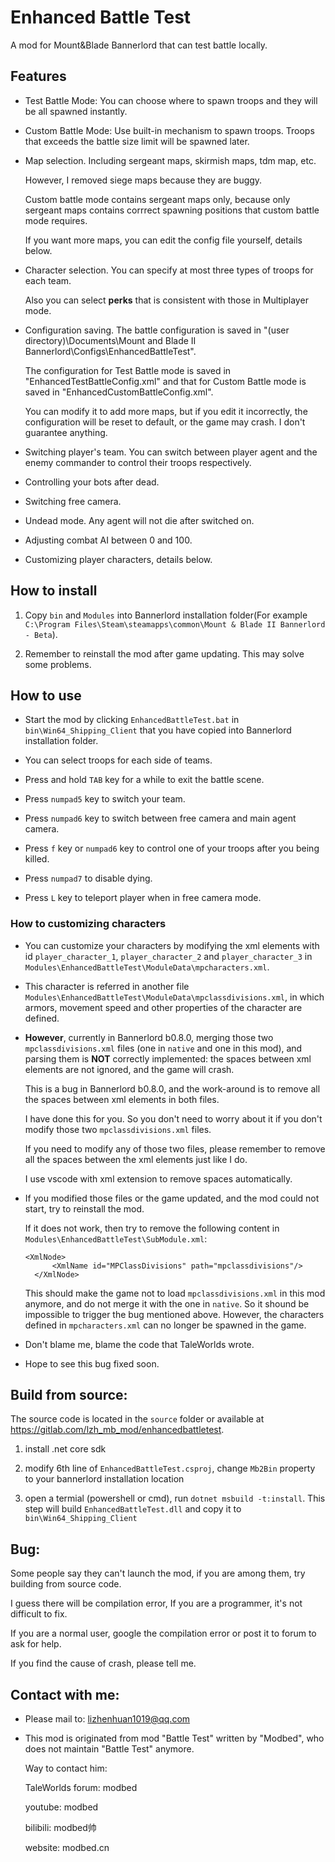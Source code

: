 # Enhanced Battle Test

A mod for Mount&Blade Bannerlord that can test battle locally.

## Features
- Test Battle Mode: You can choose where to spawn troops and they will be all spawned instantly.

- Custom Battle Mode: Use built-in mechanism to spawn troops. Troops that exceeds the battle size limit will be spawned later.

- Map selection. Including sergeant maps, skirmish maps, tdm map, etc.

  However, I removed siege maps because they are buggy.

  Custom battle mode contains sergeant maps only, because only sergeant maps contains corrrect spawning positions that custom battle mode requires.

  If you want more maps, you can edit the config file yourself, details below.

- Character selection. You can specify at most three types of troops for each team.

  Also you can select **perks** that is consistent with those in Multiplayer mode.

- Configuration saving. The battle configuration is saved in "(user directory)\Documents\Mount and Blade II Bannerlord\Configs\EnhancedBattleTest\".

  The configuration for Test Battle mode is saved in "EnhancedTestBattleConfig.xml" and that for Custom Battle mode is saved in "EnhancedCustomBattleConfig.xml".

  You can modify it to add more maps, but if you edit it incorrectly, the configuration will be reset to default, or the game may crash. I don't guarantee anything.

- Switching player's team. You can switch between player agent and the enemy commander to control their troops respectively.

- Controlling your bots after dead.

- Switching free camera.

- Undead mode. Any agent will not die after switched on.

- Adjusting combat AI between 0 and 100.

- Customizing player characters, details below.

## How to install
1. Copy `bin` and `Modules` into Bannerlord installation folder(For example `C:\Program Files\Steam\steamapps\common\Mount & Blade II Bannerlord - Beta`).

2. Remember to reinstall the mod after game updating. This may solve some problems.

## How to use
- Start the mod by clicking `EnhancedBattleTest.bat` in `bin\Win64_Shipping_Client` that you have copied into Bannerlord installation folder.

- You can select troops for each side of teams.

- Press and hold `TAB` key for a while to exit the battle scene.

- Press `numpad5` key to switch your team.

- Press `numpad6` key to switch between free camera and main agent camera.

- Press `f` key or `numpad6` key to control one of your troops after you being killed.

- Press `numpad7` to disable dying.

- Press `L` key to teleport player when in free camera mode.

### How to customizing characters
- You can customize your characters by modifying the xml elements with id `player_character_1`, `player_character_2` and `player_character_3` in `Modules\EnhancedBattleTest\ModuleData\mpcharacters.xml`.

- This character is referred in another file `Modules\EnhancedBattleTest\ModuleData\mpclassdivisions.xml`, in which armors, movement speed and other properties of the character are defined.

- **However**, currently in Bannerlord b0.8.0, merging those two `mpclassdivisions.xml` files (one in `native` and one in this mod), and parsing them is **NOT** correctly implemented: the spaces between xml elements are not ignored, and the game will crash.

  This is a bug in Bannerlord b0.8.0, and the work-around is to remove all the spaces between xml elements in both files.
  
  I have done this for you. So you don't need to worry about it if you don't modify those two `mpclassdivisions.xml` files.

  If you need to modify any of those two files, please remember to remove all the spaces between the xml elements just like I do.

  I use vscode with xml extension to remove spaces automatically.

- If you modified those files or the game updated, and the mod could not start, try to reinstall the mod.

  If it does not work, then try to remove the following content in `Modules\EnhancedBattleTest\SubModule.xml`:
  ```
  <XmlNode>
		<XmlName id="MPClassDivisions" path="mpclassdivisions"/>
	</XmlNode>
  ```
  This should make the game not to load `mpclassdivisions.xml` in this mod anymore, and do not merge it with the one in `native`. So it shound be impossible to trigger the bug mentioned above. However, the characters defined in `mpcharacters.xml` can no longer be spawned in the game.

- Don't blame me, blame the code that TaleWorlds wrote.

- Hope to see this bug fixed soon.


## Build from source:
The source code is located in the `source` folder or available at https://gitlab.com/lzh_mb_mod/enhancedbattletest.

1. install .net core sdk

2. modify 6th line of `EnhancedBattleTest.csproj`, change `Mb2Bin` property to your bannerlord installation location

3. open a termial (powershell or cmd), run `dotnet msbuild -t:install`. This step will build `EnhancedBattleTest.dll` and copy it to `bin\Win64_Shipping_Client`

## Bug:
Some people say they can't launch the mod, if you are among them, try building from source code.

I guess there will be compilation error, If you are a programmer, it's not difficult to fix.

If you are a normal user, google the compilation error or post it to forum to ask for help.

If you find the cause of crash, please tell me.

## Contact with me:
* Please mail to: lizhenhuan1019@qq.com

* This mod is originated from mod "Battle Test" written by "Modbed", who does not maintain "Battle Test" anymore.
  
  Way to contact him:
  
  TaleWorlds forum: modbed
  
  youtube: modbed
  
  bilibili: modbed帅
  
  website: modbed.cn
